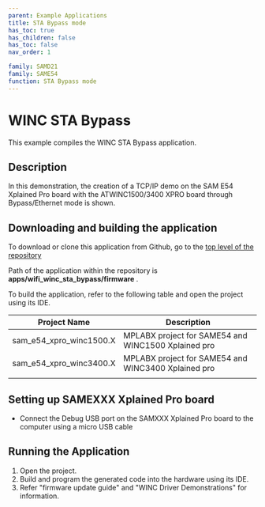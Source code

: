 ```yaml
---
parent: Example Applications
title: STA Bypass mode
has_toc: true
has_children: false
has_toc: false
nav_order: 1

family: SAMD21
family: SAME54
function: STA Bypass mode
---
```


# WINC STA Bypass

This example compiles the WINC STA Bypass application.

## Description

In this demonstration, the creation of a TCP/IP demo on the SAM E54 Xplained Pro board with the ATWINC1500/3400 XPRO board through Bypass/Ethernet mode is shown.

## Downloading and building the application

To download or clone this application from Github, go to the [top level of the repository](https://github.com/Microchip-MPLAB-Harmony/wireless)


Path of the application within the repository is **apps/wifi_winc_sta_bypass/firmware** .

To build the application, refer to the following table and open the project using its IDE.

| Project Name      | Description                                    |
| ----------------- | ---------------------------------------------- |
| sam_e54_xpro_winc1500.X | MPLABX project for SAME54 and WINC1500 Xplained pro |
| sam_e54_xpro_winc3400.X | MPLABX project for SAME54 and WINC3400 Xplained pro |
|||

## Setting up SAMEXXX Xplained Pro board

- Connect the Debug USB port on the SAMXXX Xplained Pro board to the computer using a micro USB cable

## Running the Application

1. Open the project.
2. Build and program the generated code into the hardware using its IDE.
3. Refer "firmware update guide" and "WINC Driver Demonstrations" for information.
